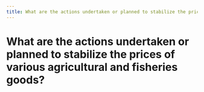 ```yaml
---
title: What are the actions undertaken or planned to stabilize the prices of various agricultural and fisheries goods?
---
```


# What are the actions undertaken or planned to stabilize the prices of various agricultural and fisheries goods?
